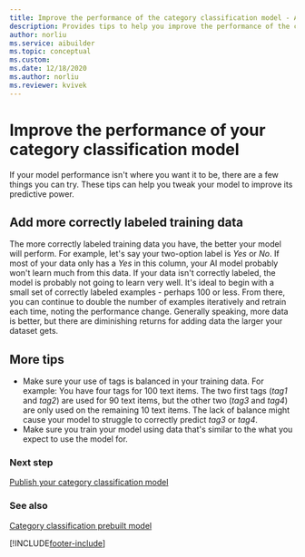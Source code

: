 ```yaml
---
title: Improve the performance of the category classification model - AI Builder | Microsoft Docs
description: Provides tips to help you improve the performance of the category classification model in AI Builder.
author: norliu
ms.service: aibuilder
ms.topic: conceptual
ms.custom: 
ms.date: 12/18/2020
ms.author: norliu
ms.reviewer: kvivek
---
```


# Improve the performance of your category classification model

If your model performance isn't where you want it to be, there are a few things you can try. These tips can help you tweak your model to improve its predictive power.

## Add more correctly labeled training data

The more correctly labeled training data you have, the better your model will perform. For example, let's say your two-option label is *Yes* or *No*. If most of your data only has a *Yes* in this column, your AI model probably won't learn much from this data. If your data isn't correctly labeled, the model is probably not going to learn very well. It's ideal to begin with a small set of correctly labeled examples - perhaps 100 or less. From there, you can continue to double the number of examples iteratively and retrain each time, noting the performance change. Generally speaking, more data is better, but there are diminishing returns for adding data the larger your dataset gets.

## More tips

- Make sure your use of tags is balanced in your training data. For example: You have four tags for 100 text items. The two first tags (*tag1* and *tag2*) are used for 90 text items, but the other two (*tag3* and *tag4*) are only used on the remaining 10 text items. The lack of balance might cause your model to struggle to correctly predict *tag3* or *tag4*.
- Make sure you train your model using data that's similar to the what you expect to use the model for.  

### Next step

[Publish your category classification model](publish-text-classification-model.md) 

### See also

[Category classification prebuilt model](prebuilt-category-classification.md)

[!INCLUDE[footer-include](includes/footer-banner.md)]